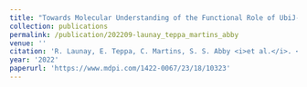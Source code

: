 ```yaml
---
title: "Towards Molecular Understanding of the Functional Role of UbiJ-UbiK2 Complex in Ubiquinone Biosynthesis by Multiscale Molecular Modelling Studies"
collection: publications
permalink: /publication/202209-launay_teppa_martins_abby
venue: ''
citation: 'R. Launay, E. Teppa, C. Martins, S. S. Abby <i>et al.</i>. <b>Towards Molecular Understanding of the Functional Role of UbiJ-UbiK2 Complex in Ubiquinone Biosynthesis by Multiscale Molecular Modelling Studies</b>, <i>IJMS,</i> September 2022'
year: '2022'
paperurl: 'https://www.mdpi.com/1422-0067/23/18/10323'
---
```

